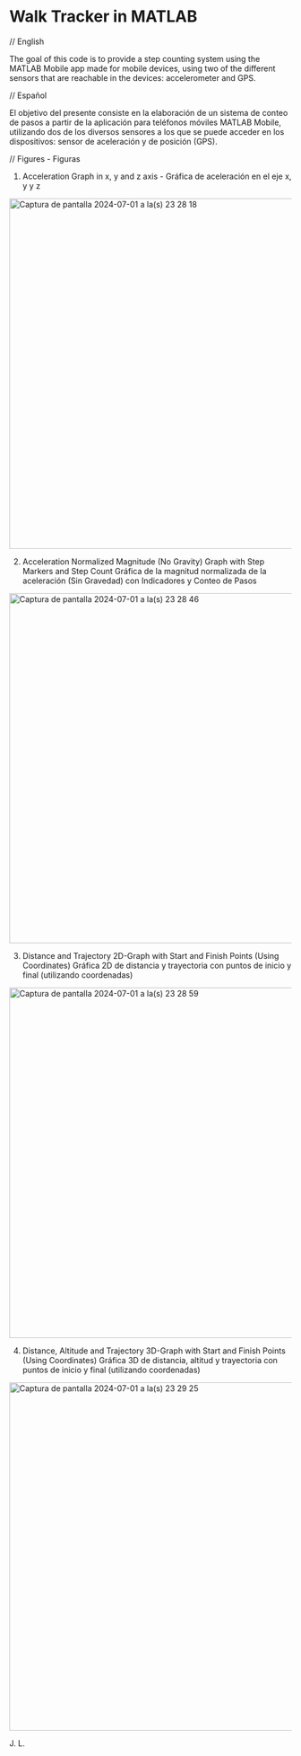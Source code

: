 # Walk Tracker in MATLAB

// English

The goal of this code is to provide a step counting system using the MATLAB Mobile app made for mobile devices, using two of the different sensors
that are reachable in the devices: accelerometer and GPS.

// Español

El objetivo del presente consiste en la elaboración de un sistema de conteo de pasos a partir de la aplicación para teléfonos móviles
MATLAB Mobile, utilizando dos de los diversos sensores a los que se puede acceder en los dispositivos: sensor de aceleración y de posición (GPS).

// Figures - Figuras
1. Acceleration Graph in x, y and z axis - Gráfica de aceleración en el eje x, y y z
<img width="624" alt="Captura de pantalla 2024-07-01 a la(s) 23 28 18" src="https://github.com/user-attachments/assets/e06fc0d2-6cf9-424f-9af9-579e2a547723">


2. Acceleration Normalized Magnitude (No Gravity) Graph with Step Markers and Step Count
   Gráfica de la magnitud normalizada de la aceleración (Sin Gravedad) con Indicadores y Conteo de Pasos
<img width="623" alt="Captura de pantalla 2024-07-01 a la(s) 23 28 46" src="https://github.com/user-attachments/assets/dae61f38-df60-4b66-9512-6b5843d65879">


3. Distance and Trajectory 2D-Graph with Start and Finish Points (Using Coordinates)
   Gráfica 2D de distancia y trayectoria con puntos de inicio y final (utilizando coordenadas)
<img width="624" alt="Captura de pantalla 2024-07-01 a la(s) 23 28 59" src="https://github.com/user-attachments/assets/7ccc7b0d-48e8-456e-a009-4b39bf14d494">


4. Distance, Altitude and Trajectory 3D-Graph with Start and Finish Points (Using Coordinates)
   Gráfica 3D de distancia, altitud y trayectoria con puntos de inicio y final (utilizando coordenadas)
<img width="620" alt="Captura de pantalla 2024-07-01 a la(s) 23 29 25" src="https://github.com/user-attachments/assets/c0633a9d-0a0e-4829-a133-63ed48bcd8e0">


J. L.
